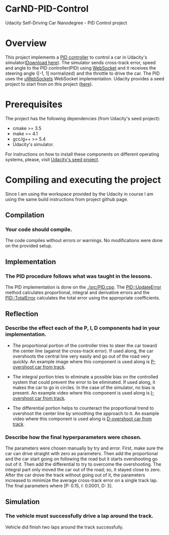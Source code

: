 
# CarND-PID-Control
Udacity Self-Driving Car Nanodegree - PID Control project

# Overview

This project implements a [PID controller](https://en.wikipedia.org/wiki/PID_controller) to control a car in Udacity's simulator([Download here](https://github.com/udacity/self-driving-car-sim/releases)). The simulator sends cross-track error, speed and angle to the PID controller(PID) using [WebSocket](https://en.wikipedia.org/wiki/WebSocket) and it receives the steering angle ([-1, 1] normalized) and the throttle to drive the car. The PID uses the [uWebSockets](https://github.com/uNetworking/uWebSockets) WebSocket implementation. Udacity provides a seed project to start from on this project ([here](https://github.com/udacity/CarND-PID-Control-Project)).

# Prerequisites

The project has the following dependencies (from Udacity's seed project):

- cmake >= 3.5
- make >= 4.1
- gcc/g++ >= 5.4
- Udacity's simulator.

For instructions on how to install these components on different operating systems, please, visit [Udacity's seed project](https://github.com/udacity/CarND-PID-Control-Project). 

# Compiling and executing the project

Since I am using the workspace provided by the Udacity in course I am using the same build instructions from project github page.

## Compilation

### Your code should compile.

The code compiles without errors or warnings. No modifications were done on the provided setup.

## Implementation

### The PID procedure follows what was taught in the lessons.

The PID implementation is done on the [./src/PID.cpp](./src/PID.cpp). The [PID::UpdateError](./src/PID.cpp#L24) method calculates proportional, integral and derivative errors and the [PID::TotalError](./src/PID.cpp#L33) calculates the total error using the appropriate coefficients.

## Reflection

### Describe the effect each of the P, I, D components had in your implementation.

- The proportional portion of the controller tries to steer the car toward the center line (against the cross-track error). If used along, the car overshoots the central line very easily and go out of the road very quickly. An example image where this component is used along is [P-overshoot car from track](./images/p_overshoot.png).

- The integral portion tries to eliminate a possible bias on the controlled system that could prevent the error to be eliminated. If used along, it makes the car to go in circles. In the case of the simulator, no bias is present. An example video where this component is used along is [I-overshoot car from track](./images/i_overshoot.png).

- The differential portion helps to counteract the proportional trend to overshoot the center line by smoothing the approach to it. An example video where this component is used along is [D-overshoot car from track](./images/d_overshoot.png).

### Describe how the final hyperparameters were chosen.

The parameters were chosen manually by try and error. First, make sure the car can drive straight with zero as parameters. Then add the proportional and the car start going on following the road but it starts overshooting go out of it. Then add the differential to try to overcome the overshooting. The integral part only moved the car out of the road; so, it stayed close to zero. After the car drove the track without going out of it, the parameters increased to minimize the average cross-track error on a single track lap. The final parameters where [P: 0.15, I: 0.0001, D: 3].

## Simulation

### The vehicle must successfully drive a lap around the track.

Vehicle did finish two laps around the track successfully.
